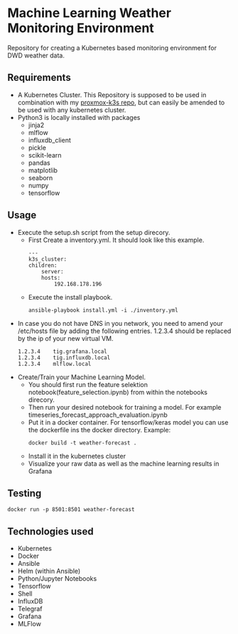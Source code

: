 # Machine Learning Weather Monitoring Environment

Repository for creating a Kubernetes based monitoring environment for DWD weather data.

Requirements
------------
* A Kubernetes Cluster. This Repository is supposed to be used in combination with my [proxmox-k3s repo](https://github.com/TobiasSackmann/proxmox-k3s), but can easily be amended to be used with any kubernetes cluster.
* Python3 is locally installed with packages
    * jinja2
    * mlflow
    * influxdb_client
    * pickle
    * scikit-learn
    * pandas
    * matplotlib
    * seaborn
    * numpy
    * tensorflow

Usage
-----
* Execute the setup.sh script from the setup direcory.
    * First Create a inventory.yml. It should look like this example.
        ```shell
        ---
        k3s_cluster:
        children:
            server:
            hosts:
                192.168.178.196
        ```
    * Execute the install playbook.
        ```shell
        ansible-playbook install.yml -i ./inventory.yml
        ```
* In case you do not have DNS in you network, you need to amend your /etc/hosts file by adding the following entries. 1.2.3.4 should be replaced by the ip of your new virtual VM.
    ```shell
    1.2.3.4    tig.grafana.local
    1.2.3.4    tig.influxdb.local
    1.2.3.4    mlflow.local
    ```
* Create/Train your Machine Learning Model.
    * You should first run the feature selektion notebook(feature_selection.ipynb) from within the notebooks direcory.
    * Then run your desired notebook for training a model. For example timeseries_forecast_approach_evaluation.ipynb
    * Put it in a docker container. For tensorflow/keras model you can use the dockerfile ins the docker directory. Example:
        ```shell
        docker build -t weather-forecast .
        ```
    * Install it in the kubernetes cluster
    * Visualize your raw data as well as the machine learning results in Grafana

Testing
-----
```shell
docker run -p 8501:8501 weather-forecast
```

Technologies used
-----

* Kubernetes
* Docker
* Ansible
* Helm (within Ansible)
* Python/Jupyter Notebooks
* Tensorflow
* Shell
* InfluxDB
* Telegraf
* Grafana
* MLFlow
